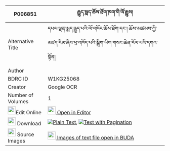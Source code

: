 |P006851|རྒྱུད་སྨད་ཆོས་ཐོག་ཁག་གི་ལོ་རྒྱུས། 
| --- | --- 
|Alternative Title |དཔལ་ལྡན་སྨད་རྒྱུད་པའི་ལོ་འཁོར་ཆོས་ཐོག་དང་། ཆོས་མཚམས་ཀྱི་མཛད་རིམ་ཞིབ་ཕྲ་འཁོད་པའི་སྒྲིག་ཡིག་གསང་ཆེན་རོལ་པའི་དགའ་སྟོན།
|Author | 
|BDRC ID | W1KG25068
|Creator | Google OCR
|Number of Volumes| 1
|<img width="25" src="https://img.icons8.com/color/25/000000/edit-property.png">Edit Online| [<img width="25" src="https://avatars.githubusercontent.com/u/45091458?s=200&v=4"> Open in Editor](http://editor.openpecha.org/P006851)
|<img width="25" src="https://img.icons8.com/fluent/48/000000/download-2.png"/>  Download | [![](https://img.icons8.com/color/20/000000/txt.png)Plain Text](https://github.com/Openpecha/P006851/releases/download/v2/gyu_me_chotok_khak_gi_logyu_plain_P006851.zip), [![](https://img.icons8.com/color/20/000000/txt.png)Text with Pagination](https://github.com/Openpecha/P006851/releases/download/v2/gyu_me_chotok_khak_gi_logyu_pages_P006851.zip)
|<img width="25" src="https://img.icons8.com/plasticine/100/000000/pictures-folder.png"/>  Source Images | [<img width="25" src="https://library.bdrc.io/icons/BUDA-small.svg"> Images of text file open in BUDA](https://library.bdrc.io/show/bdr:W1KG25068)